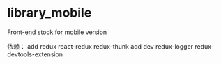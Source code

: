 # library_mobile
Front-end stock for mobile version

依赖：
  add
    redux react-redux redux-thunk
  add dev
    redux-logger redux-devtools-extension